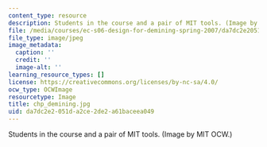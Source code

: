 ```yaml
---
content_type: resource
description: Students in the course and a pair of MIT tools. (Image by MIT OCW.)
file: /media/courses/ec-s06-design-for-demining-spring-2007/da7dc2e2051da2ce2de2a61baceea049_chp_demining.jpg
file_type: image/jpeg
image_metadata:
  caption: ''
  credit: ''
  image-alt: ''
learning_resource_types: []
license: https://creativecommons.org/licenses/by-nc-sa/4.0/
ocw_type: OCWImage
resourcetype: Image
title: chp_demining.jpg
uid: da7dc2e2-051d-a2ce-2de2-a61baceea049
---
```

Students in the course and a pair of MIT tools. (Image by MIT OCW.)
